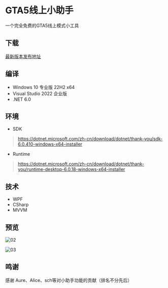 # GTA5线上小助手

一个完全免费的GTA5线上模式小工具

## 下载

[最新版本发布地址](https://github.com/CrazyZhang666/GTA5OnlineTools/releases)  

## 编译

* Windows 10 专业版 22H2 x64  
* Visual Studio 2022 企业版  
* .NET 6.0  

## 环境

* SDK

> https://dotnet.microsoft.com/zh-cn/download/dotnet/thank-you/sdk-6.0.410-windows-x64-installer

* Runtime

> https://dotnet.microsoft.com/zh-cn/download/dotnet/thank-you/runtime-desktop-6.0.18-windows-x64-installer

## 技术

* WPF
* CSharp
* MVVM

## 预览

![02](https://github.com/CrazyZhang666/GTA5OnlineTools/assets/28080853/0e16eeb4-1774-4939-9152-6c756b971948)

![03](https://github.com/CrazyZhang666/GTA5OnlineTools/assets/28080853/7ca772f3-31b4-40f3-8c67-6bb90bb0e77c)

## 鸣谢

感谢 Aure、Alice、sch等对小助手功能的贡献（排名不分先后）
